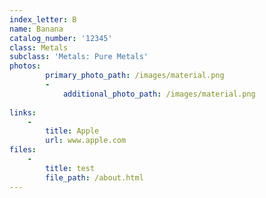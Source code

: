 ```yaml
---
index_letter: B
name: Banana
catalog_number: '12345'
class: Metals
subclass: 'Metals: Pure Metals'
photos:
        primary_photo_path: /images/material.png
        -
            additional_photo_path: /images/material.png
        
links:
    -
        title: Apple
        url: www.apple.com
files:
    - 
        title: test
        file_path: /about.html
---
```


